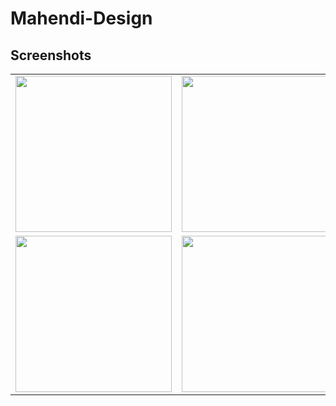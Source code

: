 # Mahendi-Design

## Screenshots
<table>
<tr>
  <td>
<img width=250 src="https://firebasestorage.googleapis.com/v0/b/quizapp-715ac.appspot.com/o/mahendi%20design%20ss%2F1.png?alt=media&token=24f640a9-3bb2-4538-b861-25d560890246">
  </td>
  <td>
<img width=250 src="https://firebasestorage.googleapis.com/v0/b/quizapp-715ac.appspot.com/o/mahendi%20design%20ss%2F2.png?alt=media&token=7d52c965-59ed-41b4-b760-cf3b6f3c7f63">
  </td>
  <td>
<img width=250 src="https://firebasestorage.googleapis.com/v0/b/quizapp-715ac.appspot.com/o/mahendi%20design%20ss%2F3.png?alt=media&token=c3e0b088-1b29-455b-9bd2-7beaf9d8a980">
 </td>
  </tr>
  <tr>
  <td>
<img width=250 src="https://firebasestorage.googleapis.com/v0/b/quizapp-715ac.appspot.com/o/mahendi%20design%20ss%2F4.png?alt=media&token=650b925c-f866-4615-ad32-75cfed7c6550">
 </td>
  <td>
<img width=250 src="https://firebasestorage.googleapis.com/v0/b/quizapp-715ac.appspot.com/o/mahendi%20design%20ss%2F5.png?alt=media&token=7acde182-beb1-4068-bded-3a95af25683f">
 </td>
  <td>
<img width=250 src="https://firebasestorage.googleapis.com/v0/b/quizapp-715ac.appspot.com/o/mahendi%20design%20ss%2F6.png?alt=media&token=26f67741-84e0-49f1-ab6e-89badf6dfdf4">
</td>
  </tr> 
</table>
